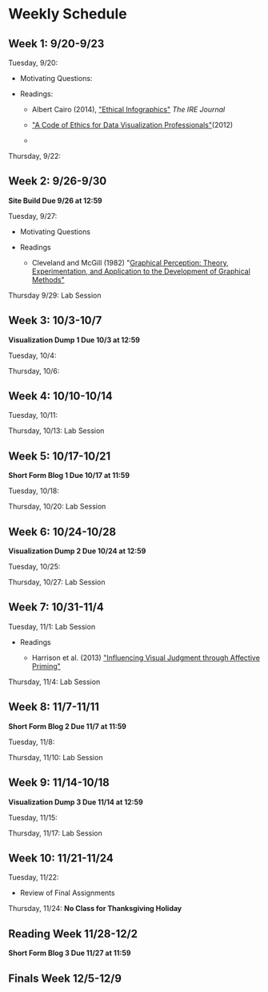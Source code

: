 # Weekly Schedule 

## Week 1: 9/20-9/23 

Tuesday, 9/20: 

- Motivating Questions: 

- Readings: 

   - Albert Cairo (2014), ["Ethical Infographics"](https://www.dropbox.com/s/pqgmg02yz0pgju4/EthicalInfographics.pdf) *The IRE Journal* 
   
   - ["A Code of Ethics for Data Visualization Professionals"](https://rockcontent.com/blog/a-code-of-ethics-for-data-visualization-professionals/)(2012) 
   
   - 
   

Thursday, 9/22: 

## Week 2: 9/26-9/30 

**Site Build Due 9/26 at 12:59** 

Tuesday, 9/27: 

- Motivating Questions 

- Readings 

  - Cleveland and McGill (1982) "[Graphical Perception: Theory, Experimentation, and Application to the Development of Graphical Methods"](https://www.jstor.org/stable/pdf/2288400.pdf)

Thursday 9/29: Lab Session 

## Week 3: 10/3-10/7 

**Visualization Dump 1 Due 10/3 at 12:59** 

Tuesday, 10/4: 

Thursday, 10/6: 

## Week 4: 10/10-10/14 

Tuesday, 10/11: 

Thursday, 10/13: Lab Session 

## Week 5: 10/17-10/21

**Short Form Blog 1 Due 10/17 at 11:59**

Tuesday, 10/18: 

Thursday, 10/20: Lab Session 

## Week 6: 10/24-10/28

**Visualization Dump 2 Due 10/24 at 12:59** 

Tuesday, 10/25: 

Thursday, 10/27: Lab Session 

## Week 7: 10/31-11/4

Tuesday, 11/1: Lab Session 

- Readings
  
  - Harrison et al. (2013) ["Influencing Visual Judgment through Affective Priming"](https://dl.acm.org/doi/pdf/10.1145/2470654.2481410)

Thursday, 11/4: Lab Session 

## Week 8: 11/7-11/11

**Short Form Blog 2 Due 11/7 at 11:59** 

Tuesday, 11/8: 

Thursday, 11/10: Lab Session 

## Week 9: 11/14-10/18 

**Visualization Dump 3 Due 11/14 at 12:59** 

Tuesday, 11/15: 

Thursday, 11/17: Lab Session 

## Week 10: 11/21-11/24

Tuesday, 11/22: 

- Review of Final Assignments 

Thursday, 11/24: **No Class for Thanksgiving Holiday** 

## Reading Week 11/28-12/2

**Short Form Blog 3 Due 11/27 at 11:59** 

## Finals Week 12/5-12/9 

